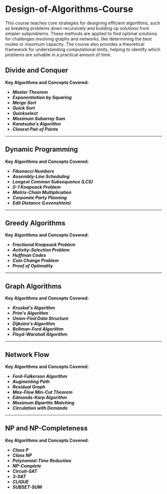 # Design-of-Algorithms-Course


This course teaches core strategies for designing efficient algorithms, such as breaking problems down recursively and building up solutions from simpler subproblems. These methods are applied to find optimal solutions for challenges involving graphs and networks, like determining the best routes or maximum capacity. The course also provides a theoretical framework for understanding computational limits, helping to identify which problems are solvable in a practical amount of time.


## Divide and Conquer


**Key Algorithms and Concepts Covered:**
* **_Master Theorem_**
* **_Exponentiation by Squaring_**
* **_Merge Sort_**
* **_Quick Sort_**
* **_Quickselect_**
* **_Maximum Subarray Sum_**
* **_Karatsuba's Algorithm_**
* **_Closest Pair of Points_**

---

## Dynamic Programming



**Key Algorithms and Concepts Covered:**
* **_Fibonacci Numbers_**
* **_Assembly-Line Scheduling_**
* **_Longest Common Subsequence (LCS)_**
* **_0-1 Knapsack Problem_**
* **_Matrix-Chain Multiplication_**
* **_Corporate Party Planning_**
* **_Edit Distance (Levenshtein)_**

---

## Greedy Algorithms



**Key Algorithms and Concepts Covered:**
* **_Fractional Knapsack Problem_**
* **_Activity-Selection Problem_**
* **_Huffman Codes_**
* **_Coin Change Problem_**
* **_Proof of Optimality_**

---

## Graph Algorithms


**Key Algorithms and Concepts Covered:**
* **_Kruskal's Algorithm_**
* **_Prim's Algorithm_**
* **_Union-Find Data Structure_**
* **_Dijkstra's Algorithm_**
* **_Bellman-Ford Algorithm_**
* **_Floyd-Warshall Algorithm_**

---

## Network Flow


**Key Algorithms and Concepts Covered:**
* **_Ford-Fulkerson Algorithm_**
* **_Augmenting Path_**
* **_Residual Graph_**
* **_Max-Flow Min-Cut Theorem_**
* **_Edmonds-Karp Algorithm_**
* **_Maximum Bipartite Matching_**
* **_Circulation with Demands_**

---

## NP and NP-Completeness


**Key Algorithms and Concepts Covered:**
* **_Class P_**
* **_Class NP_**
* **_Polynomial-Time Reduction_**
* **_NP-Complete_**
* **_Circuit-SAT_**
* **_3-SAT_**
* **_CLIQUE_**
* **_SUBSET-SUM_**
